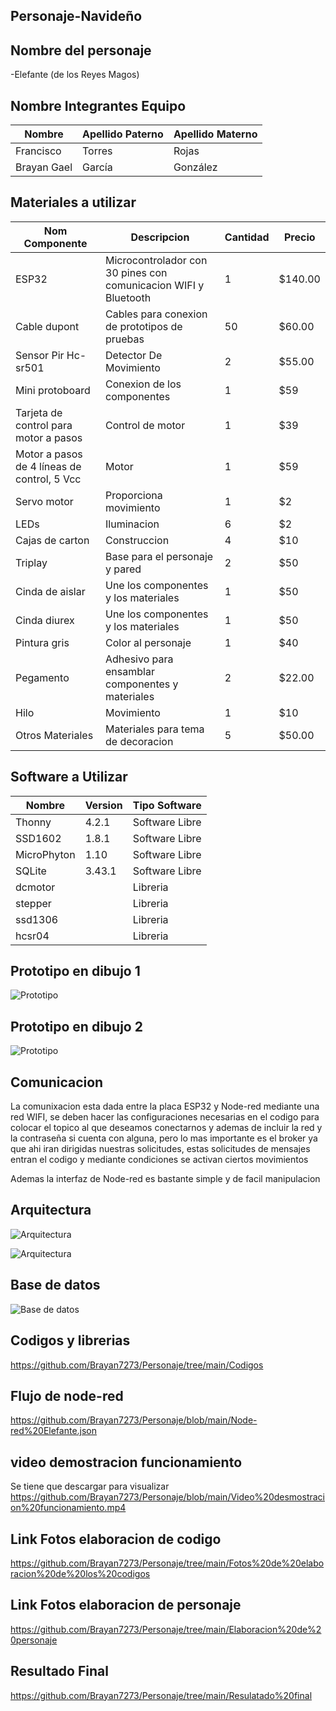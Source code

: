 ## Personaje-Navideño


## Nombre del personaje 

-Elefante (de los Reyes Magos)

##  Nombre Integrantes Equipo

|Nombre | Apellido Paterno | Apellido Materno |
|-|-|-|
|Francisco|Torres|Rojas|
|Brayan Gael|García|González|

## Materiales a utilizar


|Nom Componente | Descripcion | Cantidad| Precio|
|-|-|-|-|
|ESP32|Microcontrolador con 30 pines con comunicacion WIFI y Bluetooth|1|$140.00|
|Cable dupont|Cables para conexion de prototipos de pruebas|50|$60.00|
|Sensor Pir Hc-sr501|Detector De Movimiento|2|$55.00|
|Mini protoboard |Conexion de los componentes|1|$59|
|Tarjeta de control para motor a pasos |Control de motor|1|$39|
|Motor a pasos de 4 líneas de control, 5 Vcc |Motor|1|$59|
|Servo motor |Proporciona movimiento|1|$2|
|LEDs |Iluminacion|6|$2|
|Cajas de carton|Construccion|4|$10|
|Triplay |Base para el personaje y pared|2|$50|
|Cinda de aislar |Une los componentes y los materiales|1|$50|
|Cinda diurex |Une los componentes y los materiales|1|$50|
|Pintura gris |Color al personaje|1|$40|
|Pegamento|Adhesivo para ensamblar componentes y materiales|2|$22.00|
|Hilo |Movimiento|1|$10|
|Otros Materiales|Materiales para tema de decoracion|5|$50.00|




## Software a Utilizar
|Nombre|Version|Tipo Software|
|-|-|-|
|Thonny|4.2.1|Software Libre|
|SSD1602|1.8.1|Software Libre|
|MicroPhyton|1.10|Software Libre|
|SQLite|3.43.1|Software Libre|
|dcmotor||Libreria|
|stepper||Libreria|
|ssd1306||Libreria|
|hcsr04||Libreria|


## Prototipo en dibujo 1

![Prototipo](https://github.com/Brayan7273/Personaje/blob/main/Bocetos/Boceto%201.jpeg)

## Prototipo en dibujo 2

![Prototipo](https://github.com/Brayan7273/Personaje/blob/main/Bocetos/Boceto%202.jpeg)
## Comunicacion
La comunixacion esta dada entre la placa ESP32 y Node-red mediante una red WIFI, se deben hacer las configuraciones necesarias en el codigo para colocar el topico al que deseamos conectarnos y ademas de incluir la red y la contraseña si cuenta con alguna, pero lo mas importante es el broker ya que ahi iran dirigidas nuestras solicitudes, estas solicitudes de mensajes entran el codigo y mediante condiciones se activan ciertos movimientos

Ademas la interfaz de Node-red es bastante simple y de facil manipulacion

## Arquitectura 
![Arquitectura](https://github.com/Brayan7273/Personaje/blob/main/Arquitectura/Arquitectura%201.jpeg)

![Arquitectura](https://github.com/Brayan7273/Personaje/blob/main/Arquitectura/Arquitectura%202.jpeg)


## Base de datos
![Base de datos](https://github.com/Brayan7273/Personaje/blob/main/Base%20de%20datos/Base%20de%20datos.jpeg)


## Codigos y librerias
https://github.com/Brayan7273/Personaje/tree/main/Codigos

## Flujo de node-red
https://github.com/Brayan7273/Personaje/blob/main/Node-red%20Elefante.json

## video demostracion funcionamiento
Se tiene que descargar para visualizar 
https://github.com/Brayan7273/Personaje/blob/main/Video%20desmostracion%20funcionamiento.mp4

## Link Fotos elaboracion de codigo
https://github.com/Brayan7273/Personaje/tree/main/Fotos%20de%20elaboracion%20de%20los%20codigos

## Link Fotos elaboracion de personaje
https://github.com/Brayan7273/Personaje/tree/main/Elaboracion%20de%20personaje
## Resultado Final
https://github.com/Brayan7273/Personaje/tree/main/Resulatado%20final





